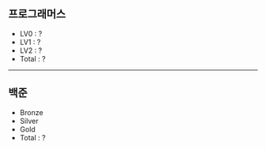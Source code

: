 <h2>프로그래머스</h2>
<ul>
  <li>LV0 : ?</li>
  <li>LV1 : ?</li>
  <li>LV2 : ?</li>
  <li>Total : ?</li>
</ul>

<hr>

<h2>백준</h2>
<ul>
  <li>Bronze</li>
  <li>Silver</li>
  <li>Gold</li>
  <li>Total : ?</li>
</ul>
